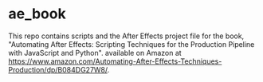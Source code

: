 # ae_book
This repo contains scripts and the After Effects project file for the book, "Automating After Effects: Scripting Techniques for the Production Pipeline with JavaScript and Python". available on Amazon at https://www.amazon.com/Automating-After-Effects-Techniques-Production/dp/B084DG27W8/.

